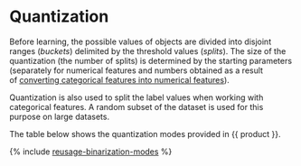 # Quantization

Before learning, the possible values of objects are divided into disjoint ranges (_buckets_) delimited by the threshold values (_splits_). The size of the quantization (the number of splits) is determined by the starting parameters (separately for numerical features and numbers obtained as a result of [converting categorical features into numerical features](../concepts/algorithm-main-stages_cat-to-numberic.md)).

Quantization is also used to split the label values when working with categorical features. А random subset of the dataset is used for this purpose on large datasets.

The table below shows the quantization modes provided in {{ product }}.

{% include [reusage-binarization-modes](../_includes/work_src/reusage/binarization-modes.md) %}


